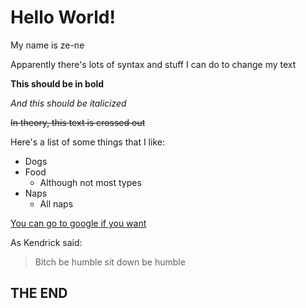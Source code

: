 
# Hello World!
My name is ze-ne

Apparently there's lots of syntax and stuff I can do to change my text

**This should be in bold**

*And this should be italicized*

~~In theory, this text is crossed out~~

Here's a list of some things that I like:
* Dogs
* Food
	* Although not most types
* Naps
	* All naps

[You can go to google if you want](https://www.google.com)

As Kendrick said:

> Bitch be humble
> sit down
> be humble

## THE END